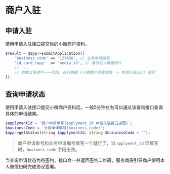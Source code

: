 # 商户入驻
## 申请入驻

使用申请入驻接口提交你的小微商户资料。

```php
$result = $app->submitApplication([
    'business_code' => '123456', // 业务申请编号
    'id_card_copy'  => 'media_id', // 身份证人像面照片
    // ...
    // 参数太多就不一一列出，自行根据 (小微商户专属文档 -> 申请入驻api) 填写
]);
```

## 查询申请状态

使用申请入驻接口提交小微商户资料后，一般5分钟左右可以通过该查询接口查询具体的申请结果。

```php
$applymentId = '商户申请单号(applyment_id 申请入驻接口返回)';
$businessCode = '业务申请编号(business_code)';
$app->getStatus(string $applymentId, string $businessCode = '');
```
> 商户申请单号和业务申请编号填写一个就行了，当 `applyment_id` 已填写时，`business_code` 字段无效。

当查询申请状态为待签约，接口会一并返回签约二维码，服务商需引导商户使用本人微信扫码完成协议签署。
